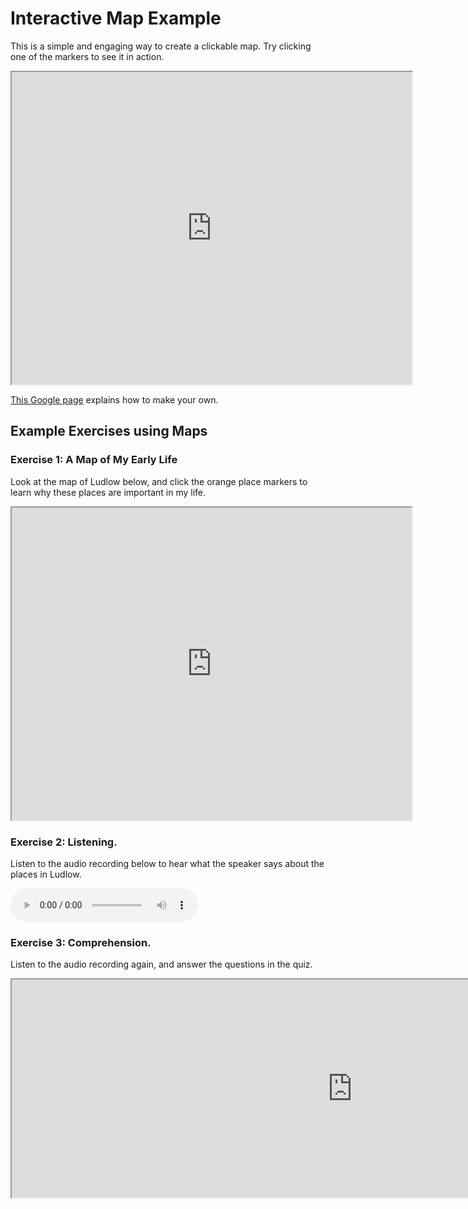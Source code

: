 <h1>Interactive Map Example</h1>
<p>This is a simple and engaging way to create a clickable map. Try clicking one of the markers to see it in action.</p>
<iframe src="https://www.google.com/maps/d/u/0/embed?mid=19XFUtxp_NckYxAoLCK5ruhDUPocu_Tq5" width="640" height="500"></iframe>

<p><a href="https://support.google.com/mymaps/answer/3024454?hl=en&amp%3Bref_topic=3188329">This Google page</a> explains how to make your own.</p>


<h2>Example Exercises using Maps</h2>

<h3>Exercise 1: A Map of My Early Life</h3>
      <p>Look at the map of Ludlow below, and click the orange place markers to learn why these places are important in my life.</p>
<p><iframe src="https://www.google.com/maps/d/embed?mid=1w9dsmDQUhFC8yNRRnpwED1o5azU" width="640" height="500"></iframe></p>

<h3>Exercise 2: Listening.</h3>
      <p>Listen to the audio recording below to hear what the speaker says about the places in Ludlow.</p>
<p> 
  <audio controls>
  <source src="https://a.clyp.it/hbgh3yb5.mp3" type="audio/mpeg">
Your browser does not support the audio element.
</audio> 
      </p>

<h3>Exercise 3: Comprehension.</h3>
      <p>Listen to the audio recording again, and answer the questions in the quiz.</p>
<p> <iframe src="https://h5p.org/h5p/embed/33811" width="1090" height="349" allowfullscreen="allowfullscreen"></iframe></p>
 
      
      
